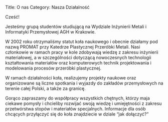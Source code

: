 Title: O nas
Category: Nasza Działalność

Cześć!

Jesteśmy grupą studentów studiującą na Wydziale Inżynierii Metali i Informatyki Przemysłowej AGH w Krakowie.

W 2002 roku otrzymaliśmy statut koła naukowego i obecnie działamy pod nazwą PROMAT przy Katedrze Plastycznej Przeróbki Metali.
Nasi członkowie w ramach pracy w kole zdobywają wiedzę z zakresu inżynierii materiałowej, a w szczególności dotyczącą nowoczesnych technologii kształtowania materiałów oraz komputerowych technik projektowania i modelowania procesów przeróbki plastycznej.

W ramach działalności koła, realizujemy projekty naukowe oraz organizowane są liczne spotkania i wyjazdy do zakładów przemysłowych na terenie całej Polski, a także za granicę.

Gorąco zapraszamy do współpracy wszystkich chętnych, którzy maja ciekawe pomysły i chcieliby rozwijać swoją wiedzę i umiejętności z zakresu przetwórstwa stopów i materiałów specjalnych.
Informacje dla osób chcących przyłączyć się do koła znajdziecie w dziale “jak dołączyć?”
